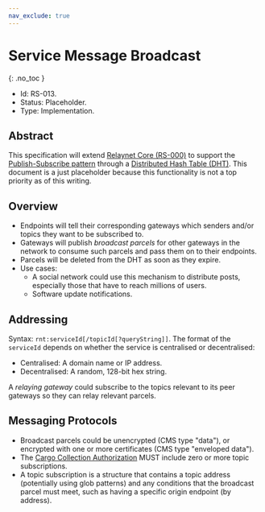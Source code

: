 ```yaml
---
nav_exclude: true
---
```

# Service Message Broadcast
{: .no_toc }

- Id: RS-013.
- Status: Placeholder.
- Type: Implementation.

## Abstract

This specification will extend [Relaynet Core (RS-000)](rs000-core.md) to support the [Publish-Subscribe pattern](https://www.enterpriseintegrationpatterns.com/patterns/messaging/PublishSubscribeChannel.html) through a [Distributed Hash Table (DHT)](https://en.wikipedia.org/wiki/Distributed_hash_table). This document is a just placeholder because this functionality is not a top priority as of this writing.

## Overview

- Endpoints will tell their corresponding gateways which senders and/or topics they want to be subscribed to.
- Gateways will publish _broadcast parcels_ for other gateways in the network to consume such parcels and pass them on to their endpoints.
- Parcels will be deleted from the DHT as soon as they expire.
- Use cases:
  - A social network could use this mechanism to distribute posts, especially those that have to reach millions of users.
  - Software update notifications.

## Addressing

Syntax: `rnt:serviceId[/topicId[?queryString]]`. The format of the `serviceId` depends on whether the service is centralised or decentralised:

- Centralised: A domain name or IP address.
- Decentralised: A random, 128-bit hex string.

A _relaying gateway_ could subscribe to the topics relevant to its peer gateways so they can relay relevant parcels.

## Messaging Protocols

- Broadcast parcels could be unencrypted (CMS type "data"), or encrypted with one or more certificates (CMS type "enveloped data").
- The [Cargo Collection Authorization](rs000-core.md#cargo-collection-authorization-cca) MUST include zero or more topic subscriptions.
- A topic subscription is a structure that contains a topic address (potentially using glob patterns) and any conditions that the broadcast parcel must meet, such as having a specific origin endpoint (by address).

